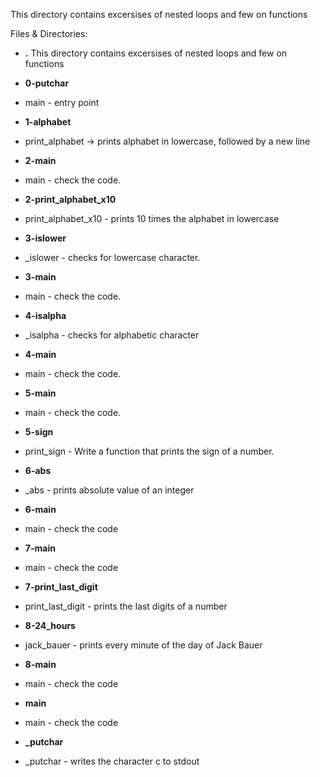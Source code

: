 This directory contains excersises of nested loops and few on functions

Files & Directories:

- **.**
This directory contains excersises of nested loops and few on functions

- **0-putchar**
*  main - entry point

- **1-alphabet**
*  print_alphabet -> prints  alphabet in lowercase, followed by a new line

- **2-main**
*  main - check the code.

- **2-print_alphabet_x10**
*  print_alphabet_x10 - prints 10 times the alphabet in lowercase

- **3-islower**
*  _islower - checks for lowercase character.

- **3-main**
*  main - check the code.

- **4-isalpha**
*  _isalpha - checks for alphabetic character

- **4-main**
*  main - check the code.

- **5-main**
*  main - check the code.

- **5-sign**
*  print_sign - Write a function that prints the sign of a number.

- **6-abs**
*  _abs - prints absolute value of an integer

- **6-main**
*  main - check the code

- **7-main**
*  main - check the code

- **7-print_last_digit**
*  print_last_digit - prints the last digits of a number

- **8-24_hours**
*  jack_bauer - prints every minute of the day of Jack Bauer

- **8-main**
*  main - check the code

- **main**
*  main - check the code

- **_putchar**
*  _putchar - writes the character c to stdout

